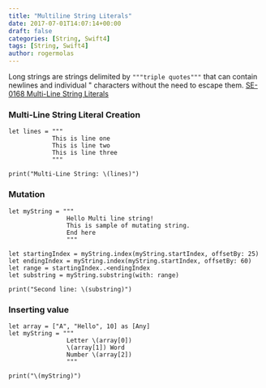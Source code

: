 ```yaml
---
title: "Multiline String Literals"
date: 2017-07-01T14:07:14+00:00
draft: false
categories: [String, Swift4]
tags: [String, Swift4]
author: rogermolas
---
```


Long strings are strings delimited by `"""triple quotes"""`  that can contain newlines and individual " characters without the need to escape them. [SE-0168 Multi-Line String Literals](https://github.com/apple/swift-evolution/blob/master/proposals/0168-multi-line-string-literals.md)

### Multi-Line String Literal Creation
```
let lines = """
            This is line one
            This is line two
            This is line three
            """

print("Multi-Line String: \(lines)")
```

### Mutation

```
let myString = """
                Hello Multi line string!
                This is sample of mutating string.
                End here
                """

let startingIndex = myString.index(myString.startIndex, offsetBy: 25)
let endingIndex = myString.index(myString.startIndex, offsetBy: 60)
let range = startingIndex..<endingIndex
let substring = myString.substring(with: range)

print("Second line: \(substring)")
```

### Inserting value

```
let array = ["A", "Hello", 10] as [Any]
let myString = """
                Letter \(array[0])
                \(array[1]) Word
                Number \(array[2])
                """

print("\(myString)")
```


